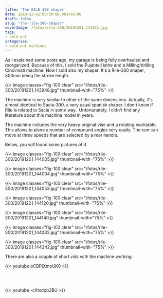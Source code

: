 ```yaml
---
title: 'The RILE-300 shaper'
date: 2019-12-02T00:50:00.001+01:00
draft: false
slug: "the-rile-300-shaper"
coverImage: /fotos/rile-300/20191201_144342.jpg
tags:
- sold-out
categories:
- sold-out machines
---
```



As I explained some posts ago, my garage is being fully overhauled and
reorganized. Because of this, I sold the Pujantell lathe and a
Milling/drilling Cincinnati machine. Now I sold also my shaper. It's a
Rile-300 shaper, 300mm being the stroke length.



{{< image classes="fig-100 clear"  src="/fotos/rile-300/20191201_143948.jpg" thumbnail-with="75%" >}}

The machine is very similar to other of the same dimensions. Actually,
it's almost identical to Sacia-300, a very usual spanish shaper. I
don't know if Rile is related to Sacia in some way.  Unfortunately, I
didn't find any literature about this machine model in years.

The machine includes the very heavy original vise and a rotating
worktable.  This allows to plane a number of compound angles very
easily. The ram can move at three speeds that are selected by a rear
handle.

Below, you will found some pictures of it.



{{< image classes="fig-100 clear"  src="/fotos/rile-300/20191201_144005.jpg" thumbnail-with="75%" >}}




{{< image classes="fig-100 clear"  src="/fotos/rile-300/20191201_144034.jpg" thumbnail-with="75%" >}}




{{< image classes="fig-100 clear"  src="/fotos/rile-300/20191201_144053.jpg" thumbnail-with="75%" >}}




{{< image classes="fig-100 clear"  src="/fotos/rile-300/20191201_144120.jpg" thumbnail-with="75%" >}}




{{< image classes="fig-100 clear"  src="/fotos/rile-300/20191201_144140.jpg" thumbnail-with="75%" >}}




{{< image classes="fig-100 clear"  src="/fotos/rile-300/20191201_144232.jpg" thumbnail-with="75%" >}}




{{< image classes="fig-100 clear"  src="/fotos/rile-300/20191201_144342.jpg" thumbnail-with="75%" >}}


There are also a couple of short vids with the machine working:


{{< youtube pCDPjXmoUK0 >}}


</br></br>


{{< youtube -cXtxdqb3BU >}}
